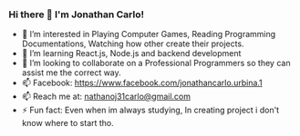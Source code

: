 ### Hi there 👋 I'm Jonathan Carlo!

- 👀 I’m interested in Playing Computer Games, Reading Programming Documentations, Watching how other create their projects.
- 🌱 I’m learning React.js, Node.js and backend development
- 💞️ I’m looking to collaborate on a Professional Programmers so they can assist me the correct way.
- 📫 Facebook: https://www.facebook.com/jonathancarlo.urbina.1
- 📫 Reach me at: nathanoj31carlo@gmail.com
- ⚡ Fun fact: Even when im always studying, In creating project i don't know where to start tho.

<!---
nathanoj3196/nathanoj3196 is a ✨ special ✨ repository because its `README.md` (this file) appears on your GitHub profile.
You can click the Preview link to take a look at your changes.
--->
